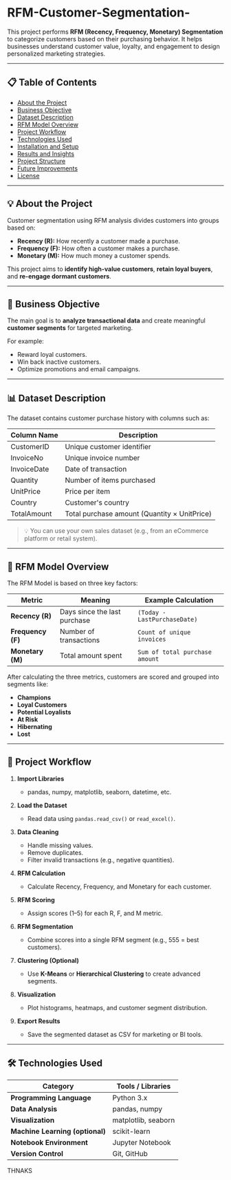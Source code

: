 # RFM-Customer-Segmentation-
This project performs **RFM (Recency, Frequency, Monetary) Segmentation** to categorize customers based on their purchasing behavior.   It helps businesses understand customer value, loyalty, and engagement to design personalized marketing strategies.

---

## 📋 Table of Contents
- [About the Project](#about-the-project)
- [Business Objective](#business-objective)
- [Dataset Description](#dataset-description)
- [RFM Model Overview](#rfm-model-overview)
- [Project Workflow](#project-workflow)
- [Technologies Used](#technologies-used)
- [Installation and Setup](#installation-and-setup)
- [Results and Insights](#results-and-insights)
- [Project Structure](#project-structure)
- [Future Improvements](#future-improvements)
- [License](#license)

---

## 💡 About the Project

Customer segmentation using RFM analysis divides customers into groups based on:
- **Recency (R):** How recently a customer made a purchase.
- **Frequency (F):** How often a customer makes a purchase.
- **Monetary (M):** How much money a customer spends.

This project aims to **identify high-value customers**, **retain loyal buyers**, and **re-engage dormant customers**.

---

## 🎯 Business Objective

The main goal is to **analyze transactional data** and create meaningful **customer segments** for targeted marketing.

For example:
- Reward loyal customers.
- Win back inactive customers.
- Optimize promotions and email campaigns.

---

## 📊 Dataset Description

The dataset contains customer purchase history with columns such as:

| Column Name        | Description |
|--------------------|-------------|
| CustomerID         | Unique customer identifier |
| InvoiceNo          | Unique invoice number |
| InvoiceDate        | Date of transaction |
| Quantity           | Number of items purchased |
| UnitPrice          | Price per item |
| Country            | Customer's country |
| TotalAmount        | Total purchase amount (Quantity × UnitPrice) |

> 💡 You can use your own sales dataset (e.g., from an eCommerce platform or retail system).

---

## 🧠 RFM Model Overview

The RFM Model is based on three key factors:

| Metric | Meaning | Example Calculation |
|--------|----------|---------------------|
| **Recency (R)** | Days since the last purchase | `(Today - LastPurchaseDate)` |
| **Frequency (F)** | Number of transactions | `Count of unique invoices` |
| **Monetary (M)** | Total amount spent | `Sum of total purchase amount` |

After calculating the three metrics, customers are scored and grouped into segments like:
- **Champions**
- **Loyal Customers**
- **Potential Loyalists**
- **At Risk**
- **Hibernating**
- **Lost**

---

## 🧭 Project Workflow

1. **Import Libraries**
   - pandas, numpy, matplotlib, seaborn, datetime, etc.

2. **Load the Dataset**
   - Read data using `pandas.read_csv()` or `read_excel()`.

3. **Data Cleaning**
   - Handle missing values.
   - Remove duplicates.
   - Filter invalid transactions (e.g., negative quantities).

4. **RFM Calculation**
   - Calculate Recency, Frequency, and Monetary for each customer.

5. **RFM Scoring**
   - Assign scores (1–5) for each R, F, and M metric.

6. **RFM Segmentation**
   - Combine scores into a single RFM segment (e.g., 555 = best customers).

7. **Clustering (Optional)**
   - Use **K-Means** or **Hierarchical Clustering** to create advanced segments.

8. **Visualization**
   - Plot histograms, heatmaps, and customer segment distribution.

9. **Export Results**
   - Save the segmented dataset as CSV for marketing or BI tools.

---

## 🛠 Technologies Used

| Category | Tools / Libraries |
|-----------|-------------------|
| **Programming Language** | Python 3.x |
| **Data Analysis** | pandas, numpy |
| **Visualization** | matplotlib, seaborn |
| **Machine Learning (optional)** | scikit-learn |
| **Notebook Environment** | Jupyter Notebook |
| **Version Control** | Git, GitHub |


THNAKS